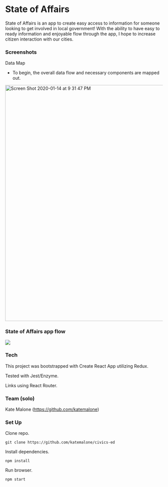 # State of Affairs
State of Affairs is an app to create easy access to information for someone looking to get involved in local government! 
With the ability to have easy to ready information and enjoyable flow through the app, I hope to increase citizen interaction with our cities. 

### Screenshots
Data Map

- To begin, the overall data flow and necessary components are mapped out.
<img width="753" alt="Screen Shot 2020-01-14 at 9 31 47 PM" src="https://user-images.githubusercontent.com/49652149/72405293-91e89080-3715-11ea-94f5-acaf1a686dd2.png">

### State of Affairs app flow
![](stateofaffairs.gif)

### Tech
This project was bootstrapped with Create React App utilizing Redux.

Tested with Jest/Enzyme.

Links using React Router.

### Team (solo)
Kate Malone (https://github.com/katemalone)

### Set Up
Clone repo.

```git clone https://github.com/katemalone/civics-ed```

Install dependencies.

```npm install```

Run browser.

```npm start```
